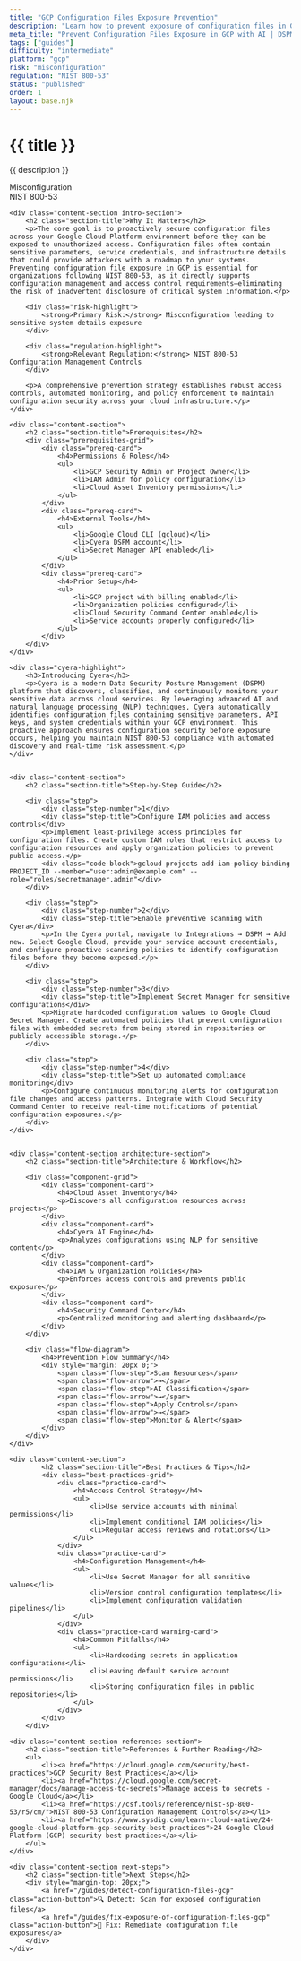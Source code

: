 ```yaml
---
title: "GCP Configuration Files Exposure Prevention"
description: "Learn how to prevent exposure of configuration files in Google Cloud Platform environments. Follow step-by-step guidance for NIST 800-53 compliance."
meta_title: "Prevent Configuration Files Exposure in GCP with AI | DSPM Guide"
tags: ["guides"]
difficulty: "intermediate"
platform: "gcp"
risk: "misconfiguration"
regulation: "NIST 800-53"
status: "published"
order: 1
layout: base.njk
---
```


<div class="container">
    <div class="header">
        <h1>{{ title }}</h1>
        <p>{{ description }}</p>
        <div class="badge">Misconfiguration</div>
        <div class="badge regulation">NIST 800-53</div>
    </div>

    <div class="content-section intro-section">
        <h2 class="section-title">Why It Matters</h2>
        <p>The core goal is to proactively secure configuration files across your Google Cloud Platform environment before they can be exposed to unauthorized access. Configuration files often contain sensitive parameters, service credentials, and infrastructure details that could provide attackers with a roadmap to your systems. Preventing configuration file exposure in GCP is essential for organizations following NIST 800-53, as it directly supports configuration management and access control requirements—eliminating the risk of inadvertent disclosure of critical system information.</p>
        
        <div class="risk-highlight">
            <strong>Primary Risk:</strong> Misconfiguration leading to sensitive system details exposure
        </div>
        
        <div class="regulation-highlight">
            <strong>Relevant Regulation:</strong> NIST 800-53 Configuration Management Controls
        </div>
        
        <p>A comprehensive prevention strategy establishes robust access controls, automated monitoring, and policy enforcement to maintain configuration security across your cloud infrastructure.</p>
    </div>

    <div class="content-section">
        <h2 class="section-title">Prerequisites</h2>
        <div class="prerequisites-grid">
            <div class="prereq-card">
                <h4>Permissions & Roles</h4>
                <ul>
                    <li>GCP Security Admin or Project Owner</li>
                    <li>IAM Admin for policy configuration</li>
                    <li>Cloud Asset Inventory permissions</li>
                </ul>
            </div>
            <div class="prereq-card">
                <h4>External Tools</h4>
                <ul>
                    <li>Google Cloud CLI (gcloud)</li>
                    <li>Cyera DSPM account</li>
                    <li>Secret Manager API enabled</li>
                </ul>
            </div>
            <div class="prereq-card">
                <h4>Prior Setup</h4>
                <ul>
                    <li>GCP project with billing enabled</li>
                    <li>Organization policies configured</li>
                    <li>Cloud Security Command Center enabled</li>
                    <li>Service accounts properly configured</li>
                </ul>
            </div>
        </div>
    </div>
	
    <div class="cyera-highlight">
        <h3>Introducing Cyera</h3>
        <p>Cyera is a modern Data Security Posture Management (DSPM) platform that discovers, classifies, and continuously monitors your sensitive data across cloud services. By leveraging advanced AI and natural language processing (NLP) techniques, Cyera automatically identifies configuration files containing sensitive parameters, API keys, and system credentials within your GCP environment. This proactive approach ensures configuration security before exposure occurs, helping you maintain NIST 800-53 compliance with automated discovery and real-time risk assessment.</p>
    </div>
	

    <div class="content-section">
        <h2 class="section-title">Step-by-Step Guide</h2>
        
        <div class="step">
            <div class="step-number">1</div>
            <div class="step-title">Configure IAM policies and access controls</div>
            <p>Implement least-privilege access principles for configuration files. Create custom IAM roles that restrict access to configuration resources and apply organization policies to prevent public access.</p>
            <div class="code-block">gcloud projects add-iam-policy-binding PROJECT_ID --member="user:admin@example.com" --role="roles/secretmanager.admin"</div>
        </div>

        <div class="step">
            <div class="step-number">2</div>
            <div class="step-title">Enable preventive scanning with Cyera</div>
            <p>In the Cyera portal, navigate to Integrations → DSPM → Add new. Select Google Cloud, provide your service account credentials, and configure proactive scanning policies to identify configuration files before they become exposed.</p>
        </div>

        <div class="step">
            <div class="step-number">3</div>
            <div class="step-title">Implement Secret Manager for sensitive configurations</div>
            <p>Migrate hardcoded configuration values to Google Cloud Secret Manager. Create automated policies that prevent configuration files with embedded secrets from being stored in repositories or publicly accessible storage.</p>
        </div>

        <div class="step">
            <div class="step-number">4</div>
            <div class="step-title">Set up automated compliance monitoring</div>
            <p>Configure continuous monitoring alerts for configuration file changes and access patterns. Integrate with Cloud Security Command Center to receive real-time notifications of potential configuration exposures.</p>
        </div>
    </div>


    <div class="content-section architecture-section">
        <h2 class="section-title">Architecture & Workflow</h2>
        
        <div class="component-grid">
            <div class="component-card">
                <h4>Cloud Asset Inventory</h4>
                <p>Discovers all configuration resources across projects</p>
            </div>
            <div class="component-card">
                <h4>Cyera AI Engine</h4>
                <p>Analyzes configurations using NLP for sensitive content</p>
            </div>
            <div class="component-card">
                <h4>IAM & Organization Policies</h4>
                <p>Enforces access controls and prevents public exposure</p>
            </div>
            <div class="component-card">
                <h4>Security Command Center</h4>
                <p>Centralized monitoring and alerting dashboard</p>
            </div>
        </div>

        <div class="flow-diagram">
            <h4>Prevention Flow Summary</h4>
            <div style="margin: 20px 0;">
                <span class="flow-step">Scan Resources</span>
                <span class="flow-arrow">→</span>
                <span class="flow-step">AI Classification</span>
                <span class="flow-arrow">→</span>
                <span class="flow-step">Apply Controls</span>
                <span class="flow-arrow">→</span>
                <span class="flow-step">Monitor & Alert</span>
            </div>
        </div>
    </div>

	<div class="content-section">
	        <h2 class="section-title">Best Practices & Tips</h2>
	        <div class="best-practices-grid">
	            <div class="practice-card">
	                <h4>Access Control Strategy</h4>
	                <ul>
	                    <li>Use service accounts with minimal permissions</li>
	                    <li>Implement conditional IAM policies</li>
	                    <li>Regular access reviews and rotations</li>
	                </ul>
	            </div>
	            <div class="practice-card">
	                <h4>Configuration Management</h4>
	                <ul>
	                    <li>Use Secret Manager for all sensitive values</li>
	                    <li>Version control configuration templates</li>
	                    <li>Implement configuration validation pipelines</li>
	                </ul>
	            </div>
	            <div class="practice-card warning-card">
	                <h4>Common Pitfalls</h4>
	                <ul>
	                    <li>Hardcoding secrets in application configurations</li>
	                    <li>Leaving default service account permissions</li>
	                    <li>Storing configuration files in public repositories</li>
	                </ul>
	            </div>
	        </div>
	    </div>

    <div class="content-section references-section">
        <h2 class="section-title">References & Further Reading</h2>
        <ul>
            <li><a href="https://cloud.google.com/security/best-practices">GCP Security Best Practices</a></li>
            <li><a href="https://cloud.google.com/secret-manager/docs/manage-access-to-secrets">Manage access to secrets - Google Cloud</a></li>
            <li><a href="https://csf.tools/reference/nist-sp-800-53/r5/cm/">NIST 800-53 Configuration Management Controls</a></li>
            <li><a href="https://www.sysdig.com/learn-cloud-native/24-google-cloud-platform-gcp-security-best-practices">24 Google Cloud Platform (GCP) security best practices</a></li>
        </ul>
    </div>

    <div class="content-section next-steps">
        <h2 class="section-title">Next Steps</h2>
        <div style="margin-top: 20px;">
            <a href="/guides/detect-configuration-files-gcp" class="action-button">🔍 Detect: Scan for exposed configuration files</a>
            <a href="/guides/fix-exposure-of-configuration-files-gcp" class="action-button">🔧 Fix: Remediate configuration file exposures</a>
        </div>
    </div>
</div>